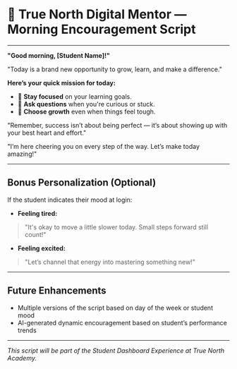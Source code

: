 # 🎤 True North Digital Mentor — Morning Encouragement Script

---

**"Good morning, [Student Name]!"**

"Today is a brand new opportunity to grow, learn, and make a difference."

**Here’s your quick mission for today:**
- 🌟 **Stay focused** on your learning goals.
- 🌱 **Ask questions** when you're curious or stuck.
- 🌝 **Choose growth** even when things feel tough.

"Remember, success isn’t about being perfect — it’s about showing up with your best heart and effort."

"I’m here cheering you on every step of the way. Let’s make today amazing!"

---

## Bonus Personalization (Optional)

If the student indicates their mood at login:

- **Feeling tired:**
> "It's okay to move a little slower today. Small steps forward still count!"

- **Feeling excited:**
> "Let’s channel that energy into mastering something new!"

---

## Future Enhancements
- Multiple versions of the script based on day of the week or student mood
- AI-generated dynamic encouragement based on student’s performance trends

---

_This script will be part of the Student Dashboard Experience at True North Academy._
